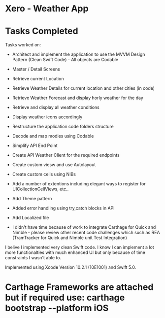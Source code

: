 Xero - Weather App
============

# Tasks Completed

Tasks worked on:


- Architect and implement the application to use the MVVM Design Pattern (Clean Swift Code) - All objects are Codable 

- Master / Detail Screens
- Retrieve current Location
- Retrieve Weather Details for current location and other cities (in code)
- Retrieve Weather Forecast and display horly weather for the day
- Retrieve and display all weather conditions
- Display weather icons accordingly

- Restructure the application code folders structure 
- Decode and map modles using Codable
- Simplify API End Point
- Create API Weather Client for the required endpoints
- Create custom viesw and use Autolayout
- Create custom cells using NIBs
- Add a number of extentions including elegant ways to register for UICollectionCellViews, etc..
- Add Theme pattern
- Added error handling using try,catch blocks in API
- Add Localized file
- I didn't have time because of work to integrate Carthage for Quick and Nimble - please review other recent code challenges which such as REA (TramTracker for Quick and Nimble unit Test Integration)


I belive I implemented very clean Swift code. I know I can implement a lot more functionalties with much enhanced UI but only because of time constraints I wasn't able to.

Implemented using Xcode Version 10.2.1 (10E1001) and Swift 5.0.

Carthage Frameworks are attached but if required use: carthage bootstrap --platform iOS
================

